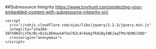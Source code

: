 ##Subresource Integrity
https://www.troyhunt.com/protecting-your-embedded-content-with-subresource-integrity-sri/

```
<script 
  src="//cdnjs.cloudflare.com/ajax/libs/jquery/2.2.3/jquery.min.js" 
  integrity="sha384-I6F5OKECLVtK/BL+8iSLDEHowSAfUo76ZL9+kGAgTRdiByINKJaqTPH/QVNS1VDb" 
  crossorigin="anonymous">
</script>
```
